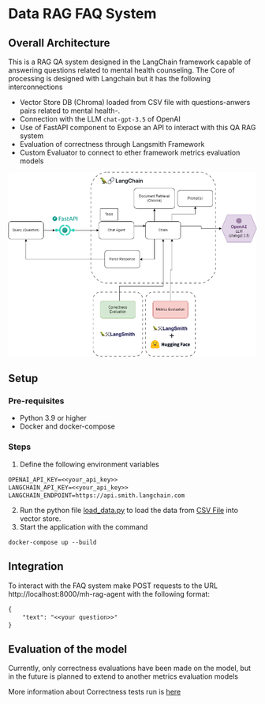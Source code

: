 # Data RAG FAQ System

## Overall Architecture

This is a RAG QA system designed in the LangChain framework capable of answering questions related to 
mental health counseling. The Core of processing is designed with Langchain but it has the following interconnections

- Vector Store DB (Chroma) loaded from CSV file with questions-anwers pairs related to mental health-.
- Connection with the LLM `chat-gpt-3.5` of OpenAI 
- Use of FastAPI component to Expose an API to interact with this QA RAG system
- Evaluation of correctness through Langsmith Framework
- Custom Evaluator to connect to ether framework metrics evaluation models 

![RAG.png](RAG.png)

## Setup

### Pre-requisites

- Python 3.9 or higher
- Docker and docker-compose


### Steps

1. Define the following environment variables
```
OPENAI_API_KEY=<<your_api_key>>
LANGCHAIN_API_KEY=<<your_api_key>>
LANGCHAIN_ENDPOINT=https://api.smith.langchain.com
```
2. Run the python file [load_data.py](data%2Fload_data.py) to load the data from [CSV File](data%2Fcounsel_chat.csv) into vector store.
3. Start the application with the command
```
docker-compose up --build
```

## Integration

To interact with the FAQ system make POST requests to the URL http://localhost:8000/mh-rag-agent with the following format:

```
{
    "text": "<<your question>>"
}
```
## Evaluation of the model

Currently, only correctness evaluations have been made on the model, but in the future is planned to extend to another metrics evaluation models

More information about Correctness tests run is [here](test%2Fcorrectness_test.ipynb)
